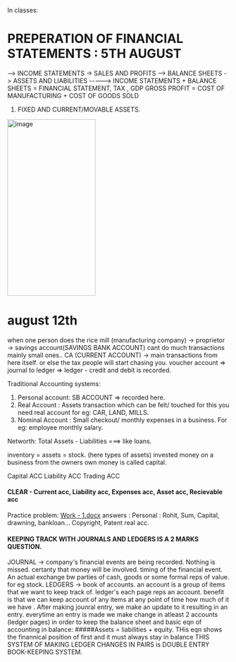 In classes:
# PREPERATION OF FINANCIAL STATEMENTS : 5TH AUGUST
--> INCOME STATEMENTS -> SALES AND PROFITS 
--> BALANCE SHEETS -> ASSETS AND LIABILITIES -----> INCOME STATEMENTS + BALANCE SHEETS = FINANCIAL STATEMENT, TAX , GDP
GROSS PROFIT = COST OF MANUFACTURING + COST OF GOODS SOLD 
1.  FIXED AND CURRENT/MOVABLE ASSETS.
<img width="200" height="400" alt="image" src="https://github.com/user-attachments/assets/cde13fd5-0591-47ae-b172-387ee36a1391" />

# august 12th 
  when one person does the rice mill (manufacturing company) -> proprietor -> savings account(SAVINGS BANK ACCOUNT) cant do much transactions mainly small ones..
    CA (CURRENT ACCOUNT) -> main transactions from here itself. or else the tax people will start chasing you. 
    voucher account => 
    journal to ledger    =>
    ledger - credit and debit is recorded. 

  Traditional Accounting systems:
  1. Personal account: SB ACCOUNT => recorded here.
  3. Real Account    : Assets transaction which can be felt/ touched for this you need real account for eg: CAR, LAND, MILLS. 
  4. Nominal Account : Small checkout/ monthly expenses in a business. For eg: employee monthly salary.

Networth: Total Assets - Liabilities ===> like loans. 

inventory = assets = stock. (here types of assets)
invested money on a business from the owners own money is called capital. 

Capital ACC
Liability ACC
Trading ACC 

#### CLEAR - Current acc, Liability acc, Expenses acc, Asset acc, Recievable acc

Practice problem: [Work - 1.docx](https://github.com/user-attachments/files/21851984/Work.-.1.docx)
answers : Personal : Rohit, Sum, Capital, drawning, bankloan... Copyright, Patent real acc. 

#### KEEPING TRACK WITH JOURNALS AND LEDGERS IS A 2 MARKS QUESTION. 
JOURNAL -> company's financial events are being recorded. Nothing is missed. certanty that money will be involved. timing of the financial event. An actual exchange bw parties of cash, goods or some formal reps of value. for eg stock. 
LEDGERS -> book of accounts. an account is a group of items that we want to keep track of. ledger's each page reps an account. benefit is that we can keep account of any items at any point of time how much of it we have . After making jounral entry, we make an update to it resulting in an entry. everytime an entry is made we make change in atleast 2 accounts (ledger pages) in order to keep the balance sheet and basic eqn of accounting in balance: 
#####Assets = liabilities + equity. 
THis eqn shows the finannical position of first and it must always stay in balance 
THIS SYSTEM OF MAKING LEDGER CHANGES IN PAIRS is DOUBLE ENTRY BOOK-KEEPING SYSTEM. 

